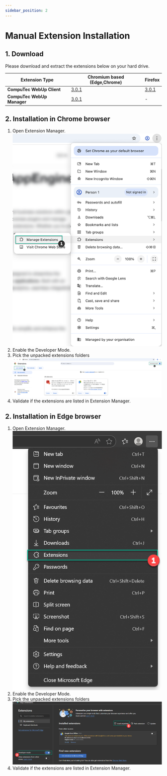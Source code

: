```yaml
---
sidebar_position: 2
---
```

# Manual Extension Installation

## 1. Download

Please download and extract the extensions below on your hard drive.

|Extension Type|Chromium based (Edge,Chrome)|Firefox|
|--------|-------|----------|
|**CompuTec WebUp Client**|[3.0.1](https://download.computec.one/software/appengine/plugins/webup/extensions/chromium/CompuTecWebUpClient_3.0.1.zip)|[3.0.1](https://download.computec.one/software/appengine/plugins/webup/extensions/firefox/CompuTecWebUpClient_3.0.1.zip)|
|**CompuTec WebUp Manager**|[3.0.1](https://download.computec.one/software/appengine/plugins/webup/extensions/chromium/CompuTecWebUpManager_3.0.2.zip)| -|

## 2. Installation in Chrome browser

1. Open Extension Manager.
![Open Extension](./media/chrome_manager_open.png)
2. Enable the Developer Mode.
3. Pick the unpacked extensions folders
![Open Extension](./media/chrome_manager.png)
4. Validate if the extensions are listed in Extension Manager.

## 2. Installation in Edge browser

1. Open Extension Manager.
![Open Extension](./media/edge_manager_open.png)
2. Enable the Developer Mode.
3. Pick the unpacked extensions folders
![Open Extension](./media/edge_manager.png)
4. Validate if the extensions are listed in Extension Manager.
